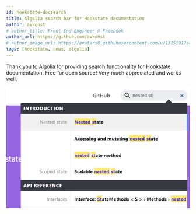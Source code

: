 ```yaml
---
id: hookstate-docsearch
title: Algolia search bar for Hookstate documentation 
author: avkonst
# author_title: Front End Engineer @ Facebook
author_url: https://github.com/avkonst
# author_image_url: https://avatars0.githubusercontent.com/u/1315101?s=400&v=4
tags: [hookstate, news, algolia]
---
```


Thank you to Algolia for providing search functionality for Hookstate documentation. Free for open source! Very much appreciated and works well.

![Hookstate Search Bar](2020-07-17-picture.png 'Hookstate Search Bar')